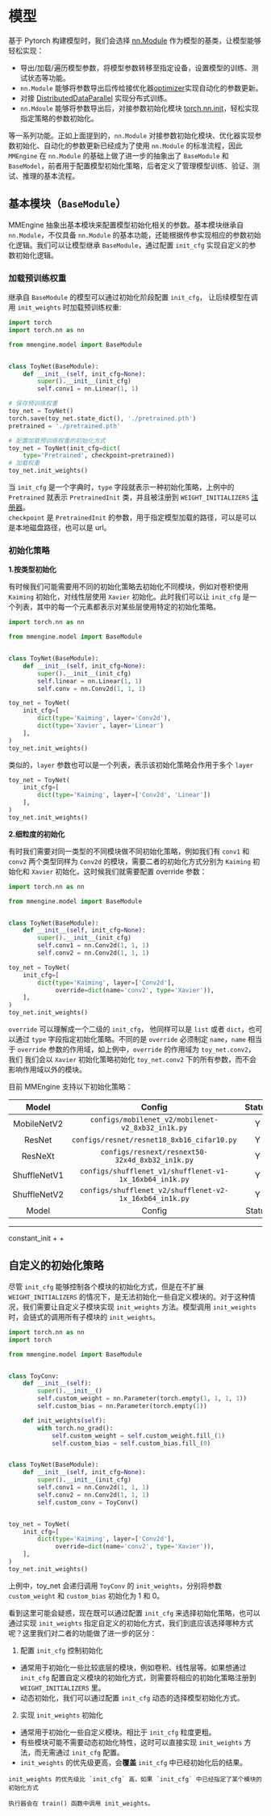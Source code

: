 # 模型

基于 Pytorch 构建模型时，我们会选择 [nn.Module](https://pytorch.org/docs/stable/nn.html?highlight=nn%20module#module-torch.nn.modules) 作为模型的基类，让模型能够轻松实现：

- 导出/加载/遍历模型参数，将模型参数转移至指定设备，设置模型的训练、测试状态等功能。
- `nn.Module` 能够将参数导出后传给接优化器[optimizer](https://pytorch.org/docs/stable/optim.html?highlight=optimizer#torch.optim.Optimizer)实现自动化的参数更新。
- 对接 [DistributedDataParallel](https://pytorch.org/docs/stable/generated/torch.nn.parallel.DistributedDataParallel.html?highlight=distributeddataparallel#torch.nn.parallel.DistributedDataParallel)
  实现分布式训练。
- `nn.Mdoule` 能够将参数导出后，对接参数初始化模块 [torch.nn.init](https://pytorch.org/docs/stable/nn.init.html?highlight=kaiming#torch.nn.init.kaiming_normal_)，轻松实现指定策略的参数初始化。

等一系列功能。正如上面提到的，`nn.Module` 对接参数初始化模块、优化器实现参数初始化、自动化的参数更新已经成为了使用 `nn.Module`
的标准流程，因此 `MMEngine` 在 `nn.Module` 的基础上做了进一步的抽象出了 `BaseModule` 和
`BaseModel`，前者用于配置模型初始化策略，后者定义了管理模型训练、验证、测试、推理的基本流程。

## 基本模块（`BaseModule`）

MMEngine 抽象出基本模块来配置模型初始化相关的参数。基本模块继承自 `nn.Module`，不仅具备 `nn.Module`
的基本功能，还能根据传参实现相应的参数初始化逻辑。我们可以让模型继承 `BaseModule`，通过配置 `init_cfg`
实现自定义的参数初始化逻辑。

### 加载预训练权重

继承自 `BaseModule` 的模型可以通过初始化阶段配置 `init_cfg`， 让后续模型在调用 `init_weights` 
时加载预训练权重:

```python
import torch
import torch.nn as nn

from mmengine.model import BaseModule


class ToyNet(BaseModule):
    def __init__(self, init_cfg=None):
        super().__init__(init_cfg)
        self.conv1 = nn.Linear(1, 1)

# 保存预训练权重
toy_net = ToyNet()
torch.save(toy_net.state_dict(), './pretrained.pth')
pretrained = './pretrained.pth'

# 配置加载预训练权重的初始化方式
toy_net = ToyNet(init_cfg=dict(
    type='Pretrained', checkpoint=pretrained))
# 加载权重
toy_net.init_weights()
```

当 `init_cfg` 是一个字典时，`type` 字段就表示一种初始化策略，上例中的 `Pretrained` 就表示 
`PretrainedInit` 类，并且被注册到 `WEIGHT_INITIALIZERS` [注册器](https://mmengine.readthedocs.io/zh_CN/latest/tutorials/runner.html)。  
`checkpoint` 是 `PretrainedInit` 的参数，用于指定模型加载的路径，可以是可以是本地磁盘路径，也可以是 
url。

### 初始化策略

**1.按类型初始化**

有时候我们可能需要用不同的初始化策略去初始化不同模块，例如对卷积使用 `Kaiming` 初始化，对线性层使用 `Xavier`
初始化。此时我们可以让 `init_cfg` 是一个列表，其中的每一个元素都表示对某些层使用特定的初始化策略。

```python
import torch.nn as nn

from mmengine.model import BaseModule


class ToyNet(BaseModule):
    def __init__(self, init_cfg=None):
        super().__init__(init_cfg)
        self.linear = nn.Linear(1, 1)
        self.conv = nn.Conv2d(1, 1, 1)

toy_net = ToyNet(
    init_cfg=[
        dict(type='Kaiming', layer='Conv2d'),
        dict(type='Xavier', layer='Linear')
    ],
)
toy_net.init_weights()
```

类似的，`layer` 参数也可以是一个列表，表示该初始化策略会作用于多个 `layer`

```python
toy_net = ToyNet(
    init_cfg=[
        dict(type='Kaiming', layer=['Conv2d', 'Linear'])
    ],
)
toy_net.init_weights()
```

**2.细粒度的初始化**

有时我们需要对同一类型的不同模块做不同初始化策略，例如我们有 `conv1` 和 `conv2` 两个类型同样为 `Conv2d` 
的模块，需要二者的初始化方式分别为 `Kaiming` 初始化和 `Xavier` 初始化，这时候我们就需要配置 override 参数：

```python
import torch.nn as nn

from mmengine.model import BaseModule


class ToyNet(BaseModule):
    def __init__(self, init_cfg=None):
        super().__init__(init_cfg)
        self.conv1 = nn.Conv2d(1, 1, 1)
        self.conv2 = nn.Conv2d(1, 1, 1)

toy_net = ToyNet(
    init_cfg=[
        dict(type='Kaiming', layer=['Conv2d'],
             override=dict(name='conv2', type='Xavier')),
    ],
)
toy_net.init_weights()
```

`override` 可以理解成一个二级的 `init_cfg`， 他同样可以是 `list` 或者 `dict`，也可以通过 `type` 
字段指定初始化策略。不同的是 `override` 必须制定 `name`，`name` 相当于 `override` 
参数的作用域，如上例中，`override` 的作用域为 `toy_net.conv2`， 我们
我们会以 `Xavier` 初始化策略初始化 `toy_net.conv2` 下的所有参数，而不会影响作用域以外的模块。

目前 MMEngine 支持以下初始化策略：

|    Model     |                                    Config                                    | Status |
| :----------: | :--------------------------------------------------------------------------: | :----: |
| MobileNetV2  |            `configs/mobilenet_v2/mobilenet-v2_8xb32_in1k.py`             |   Y    |
|    ResNet    |                  `configs/resnet/resnet18_8xb16_cifar10.py`                  |   Y    |
|   ResNeXt    |             `configs/resnext/resnext50-32x4d_8xb32_in1k.py`              |   Y    |
| ShuffleNetV1 | `configs/shufflenet_v1/shufflenet-v1-1x_16xb64_in1k.py` |   Y    |
| ShuffleNetV2 | `configs/shufflenet_v2/shufflenet-v2-1x_16xb64_in1k.py` |   Y    |
|    Model     |                                    Config                                    | Status |
------------------------------------------------------------------
constant_init +
              +
## 自定义的初始化策略

尽管 `init_cfg` 能够控制各个模块的初始化方式，但是在不扩展 `WEIGHT_INITIALIZERS` 
的情况下，是无法初始化一些自定义模块的。对于这种情况，我们需要让自定义子模块实现 `init_weights` 方法。模型调用 `init_weights` 
时，会链式的调用所有子模块的 `init_weights`。

```python
import torch.nn as nn
import torch

from mmengine.model import BaseModule


class ToyConv:
    def __init__(self):
        super().__init__()
        self.custom_weight = nn.Parameter(torch.empty(1, 1, 1, 1))
        self.custom_bias = nn.Parameter(torch.empty(1))

    def init_weights(self):
        with torch.no_grad():
            self.custom_weight = self.custom_weight.fill_(1)
            self.custom_bias = self.custom_bias.fill_(0)


class ToyNet(BaseModule):
    def __init__(self, init_cfg=None):
        super().__init__(init_cfg)
        self.conv1 = nn.Conv2d(1, 1, 1)
        self.conv2 = nn.Conv2d(1, 1, 1)
        self.custom_conv = ToyConv()


toy_net = ToyNet(
    init_cfg=[
        dict(type='Kaiming', layer=['Conv2d'],
             override=dict(name='conv2', type='Xavier')),
    ],
)
toy_net.init_weights()
```

上例中，toy_net 会递归调用 `ToyConv` 的 `init_weights`，分别将参数 `custom_weight` 和 
`custom_bias` 初始化为 1 和 0。

看到这里可能会疑惑，现在既可以通过配置 `init_cfg` 来选择初始化策略，也可以通过实现 `init_weights` 
指定自定义的初始化方式，我们到底应该选择哪种方式呢？这里我们对二者的功能做了进一步的区分：

1. 配置 `init_cfg` 控制初始化 

- 通常用于初始化一些比较底层的模块，例如卷积、线性层等。如果想通过 `init_cfg` 配置自定义模块的初始化方式，则需要将相应的初始化策略注册到 
  `WEIGHT_INITIALIZERS` 里。 
- 动态初始化，我们可以通过配置 `init_cfg` 动态的选择模型初始化方式。

2. 实现 `init_weights` 初始化

- 通常用于初始化一些自定义模块。相比于 `init_cfg` 粒度更粗。
- 有些模块可能不需要动态初始化特性，这时可以直接实现 `init_weights` 方法，而无需通过 `init_cfg` 配置。
- `init_weights` 的优先级更高，会**覆盖** `init_cfg` 中已经初始化后的结果。


```{note}
init_weights 的优先级比 `init_cfg` 高，如果 `init_cfg` 中已经指定了某个模块的初始化方式
```

```{note}
执行器会在 train() 函数中调用 init_weights。
```